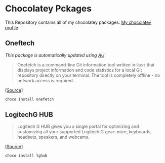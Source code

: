 # Chocolatey Pckages

This Repository contains all of my chocolatey packages.
[My chocolatey profile](https://community.chocolatey.org/profiles/kamack38)

## Oneftech

*This package is automatically updated using [AU](https://github.com/majkinetor/au)*

> Onefetch is a command-line Git information tool written in `Rust` that displays project information and code statistics for a local Git repository directly on your terminal. The tool is completely offline - no network access is required.

[[Source](https://github.com/o2sh/onefetch)]

```powershell
choco install onefetch
```

## LogitechG HUB

> Logitech G HUB gives you a single portal for optimizing and customizing all your supported Logitech G gear: mice, keyboards, headsets, speakers, and webcams.

[[Source](https://support.logi.com/hc/articles/360025298133)]

```powershell
choco install lghub
```
